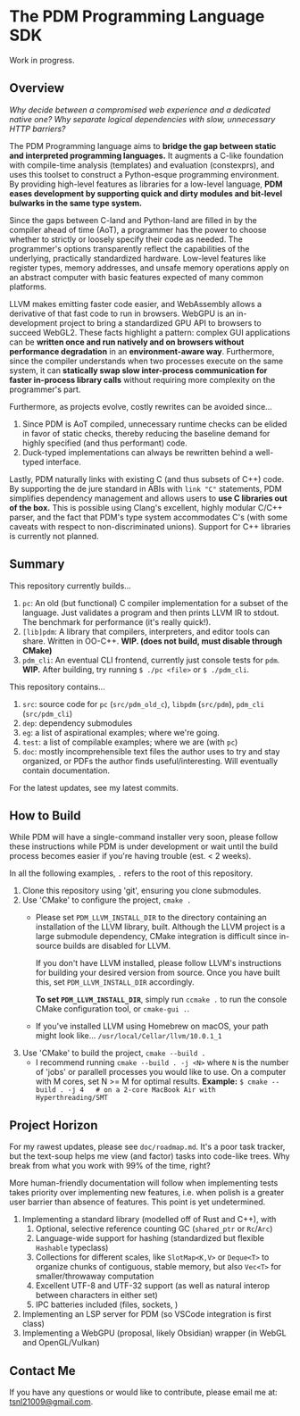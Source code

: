 # The PDM Programming Language SDK

Work in progress.

## Overview

*Why decide between a compromised web experience and a dedicated native one?*
*Why separate logical dependencies with slow, unnecessary HTTP barriers?*

The PDM Programming language aims to **bridge the gap between static and interpreted programming languages.**
It augments a C-like foundation with compile-time analysis (templates) and evaluation (constexprs), and
uses this toolset to construct a Python-esque programming environment. By providing high-level features
as libraries for a low-level language, 
**PDM eases development by supporting quick and dirty modules and bit-level bulwarks in the same type system.**

Since the gaps between C-land and Python-land are filled in by the compiler ahead of time (AoT), a
programmer has the power to choose whether to strictly or loosely specify their code as needed.
The programmer's options transparently reflect the capabilities of the underlying, practically
standardized hardware. Low-level features like register types, memory addresses, and unsafe memory
operations apply on an abstract computer with basic features expected of many common platforms.

LLVM makes emitting faster code easier, and WebAssembly allows a derivative of that fast code to run in browsers.
WebGPU is an in-development project to bring a standardized GPU API to browsers to succeed WebGL2.
These facts highlight a pattern: complex GUI applications can be 
**written once and run natively and on browsers without performance degradation** in an 
**environment-aware way**. Furthermore, since the compiler understands when two processes execute on the same
system, it can **statically swap slow inter-process communication for faster in-process library calls** without
requiring more complexity on the programmer's part.

Furthermore, as projects evolve, costly rewrites can be avoided since...
1. Since PDM is AoT compiled, unnecessary runtime checks can be elided in favor of static checks, thereby 
   reducing the baseline demand for highly specified (and thus performant) code.
2. Duck-typed implementations can always be rewritten behind a well-typed interface. 

Lastly, PDM naturally links with existing C (and thus subsets of C++) code. By supporting the de jure standard
in ABIs with `link "C"` statements, PDM simplifies dependency management and allows users to 
**use C libraries out of the box.** This is possible using Clang's excellent, highly modular C/C++ parser,
and the fact that PDM's type system accommodates C's (with some caveats with respect to non-discriminated unions).
Support for C++ libraries is currently not planned.

## Summary

This repository currently builds...
1. `pc`: An old (but functional) C compiler implementation for a subset of the language. Just validates a program 
   and then prints LLVM IR to stdout. The benchmark for performance (it's really quick!).
2. `[lib]pdm`: A library that compilers, interpreters, and editor tools can share. Written in OO-C++. **WIP. (does not build, must disable through CMake)**
3. `pdm_cli`: An eventual CLI frontend, currently just console tests for `pdm`. **WIP.**
After building, try running `$ ./pc <file>` or `$ ./pdm_cli`.

This repository contains...
1. `src`: source code for `pc` (`src/pdm_old_c`), `libpdm` (`src/pdm`), `pdm_cli` (`src/pdm_cli`)
2. `dep`: dependency submodules
3. `eg`: a list of aspirational examples; where we're going.
4. `test`: a list of compilable examples; where we are (with `pc`)
5. `doc`: mostly incomprehensible text files the author uses to try and stay organized, or PDFs the author finds useful/interesting. Will eventually contain documentation.

For the latest updates, see my latest commits.


## How to Build

While PDM will have a single-command installer very soon, please follow these instructions while PDM is under
development or wait until the build process becomes easier if you're having trouble (est. < 2 weeks).

In all the following examples, `.` refers to the root of this repository.

1. Clone this repository using 'git', ensuring you clone submodules.
1. Use 'CMake' to configure the project, `cmake .`
   - Please set `PDM_LLVM_INSTALL_DIR` to the directory containing an installation of the LLVM library, built.
     Although the LLVM project is a large submodule dependency, CMake integration is difficult since in-source
     builds are disabled for LLVM.

     If you don't have LLVM installed, please follow LLVM's instructions for building your desired version from 
     source. Once you have built this, set `PDM_LLVM_INSTALL_DIR` accordingly.
   
     **To set `PDM_LLVM_INSTALL_DIR`**, simply run `ccmake .` to run the console CMake configuration tool, or 
     `cmake-gui .`.

   - If you've installed LLVM using Homebrew on macOS, your path might look like...
      `/usr/local/Cellar/llvm/10.0.1_1`
1. Use 'CMake' to build the project, `cmake --build .`
   - I recommend running `cmake --build . -j <N>` where `N` is the number of 'jobs' or parallell processes you
     would like to use. On a computer with M cores, set N >= M for optimal results.
     **Example:** `$ cmake --build . -j 4   # on a 2-core MacBook Air with Hyperthreading/SMT`


## Project Horizon

For my rawest updates, please see `doc/roadmap.md`. It's a poor task tracker, but the text-soup helps me view (and factor)
tasks into code-like trees. Why break from what you work with 99% of the time, right?

More human-friendly documentation will follow when implementing tests takes priority over implementing new features, i.e.
when polish is a greater user barrier than absence of features. This point is yet undetermined.

1. Implementing a standard library (modelled off of Rust and C++), with
   1. Optional, selective reference counting GC (`shared_ptr` or `Rc`/`Arc`)
   2. Language-wide support for hashing (standardized but flexible `Hashable` typeclass)
   3. Collections for different scales, like `SlotMap<K,V>` or `Deque<T>` to organize
      chunks of contiguous, stable memory, but also `Vec<T>` for smaller/throwaway 
      computation
   4. Excellent UTF-8 and UTF-32 support (as well as natural interop between characters in either set)
   5. IPC batteries included (files, sockets, )
2. Implementing an LSP server for PDM (so VSCode integration is first class) 
3. Implementing a WebGPU (proposal, likely Obsidian) wrapper (in WebGL and OpenGL/Vulkan)

## Contact Me

If you have any questions or would like to contribute, please email me at: [tsnl21009@gmail.com](mailto:tsnl21009@gmail.com).
